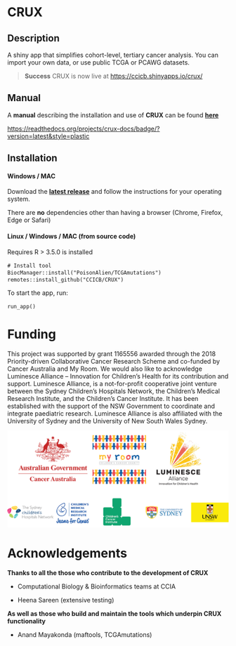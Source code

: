 # CRUX


## Description

A shiny app that simplifies cohort-level, tertiary cancer analysis.
You can import your own data, or use public TCGA or PCAWG datasets.

> **Success**
> CRUX is now live at https://ccicb.shinyapps.io/crux/


## Manual
A **manual** describing the installation and use of **CRUX** can be found [**here**](https://crux-docs.readthedocs.io/en/latest/index.html)

https://readthedocs.org/projects/crux-docs/badge/?version=latest&style=plastic

## Installation

#### Windows / MAC
Download the [**latest release**](https://github.com/CCICB/CRUX/releases) and follow the instructions for your operating system.

There are **no** dependencies other than having a browser (Chrome, Firefox, Edge or Safari)

#### Linux / Windows / MAC (from source code)
Requires R > 3.5.0 is installed
```
# Install tool
BiocManager::install("PoisonAlien/TCGAmutations")
remotes::install_github("CCICB/CRUX")
```

To start the app, run:
```
run_app()
```

# Funding
This project was supported by grant 1165556 awarded through the 2018 Priority-driven Collaborative Cancer Research Scheme and co-funded by Cancer Australia and My Room. We would also like to acknowledge Luminesce Alliance – Innovation for Children’s Health for its contribution and support. Luminesce Alliance, is a not-for-profit cooperative joint venture between the Sydney Children’s Hospitals Network, the Children’s Medical Research Institute, and the Children’s Cancer Institute. It has been established with the support of the NSW Government to coordinate and integrate paediatric research. Luminesce Alliance is also affiliated with the University of Sydney and the University of New South Wales Sydney.

![Supporting Organisation Logos](inst/logos/support_organisations_extensive_wide.png)


# Acknowledgements

**Thanks to all the those who contribute to the development of CRUX**

- Computational Biology & Bioinformatics teams at CCIA

- Heena Sareen (extensive testing)

**As well as those who build and maintain the tools which underpin CRUX functionality**

- Anand Mayakonda (maftools, TCGAmutations)
